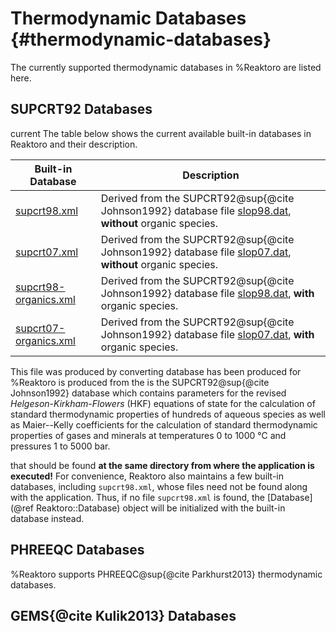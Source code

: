 # Thermodynamic Databases {#thermodynamic-databases}

The currently supported thermodynamic databases in %Reaktoro are listed here.

## SUPCRT92 Databases
current
The table below shows the current available built-in databases in Reaktoro and their description.

| Built-in Database | Description
|-|-
| [supcrt98.xml] | Derived from the SUPCRT92@sup{@cite Johnson1992} database file [slop98.dat], **without** organic species.
| [supcrt07.xml] | Derived from the SUPCRT92@sup{@cite Johnson1992} database file [slop07.dat], **without** organic species.
| [supcrt98-organics.xml] | Derived from the SUPCRT92@sup{@cite Johnson1992} database file [slop98.dat], **with** organic species.
| [supcrt07-organics.xml] | Derived from the SUPCRT92@sup{@cite Johnson1992} database file [slop07.dat], **with** organic species.


This file was produced by converting  database  has been produced for %Reaktoro is produced from the is the SUPCRT92@sup{@cite Johnson1992} database which contains parameters for the revised *Helgeson-Kirkham-Flowers* (HKF) equations of state for the calculation of standard thermodynamic properties of hundreds of aqueous species as well as Maier--Kelly coefficients for the calculation of standard thermodynamic properties of gases and minerals at temperatures 0 to 1000 °C and pressures 1 to 5000 bar.

that should be found **at the same directory from where the application is executed!** For convenience, Reaktoro also maintains a few built-in databases, including `supcrt98.xml`, whose files need not be found along with the application. Thus, if no file `supcrt98.xml` is found, the [Database](@ref Reaktoro::Database) object will be initialized with the built-in database instead.

[supcrt98.xml]: databases/supcrt/supcrt98.xml
[supcrt07.xml]: databases/supcrt/supcrt07.xml
[supcrt98-organics.xml]: databases/supcrt/supcrt98-organics.xml
[supcrt07-organics.xml]: databases/supcrt/supcrt07-organics.xml
[slop98.dat]: databases/supcrt/slop98.dat
[slop07.dat]: databases/supcrt/slop07.dat

## PHREEQC Databases

%Reaktoro supports PHREEQC@sup{@cite Parkhurst2013} thermodynamic databases.

## GEMS{@cite Kulik2013} Databases
